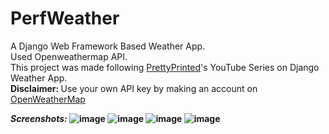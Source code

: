 # PerfWeather
A Django Web Framework Based Weather App.
<br>Used Openweathermap API.
<br>This project was made following [PrettyPrinted](https://youtu.be/v7xjdXWZafY)'s YouTube Series on Django Weather App.
<br><b>Disclaimer: </b> Use your own API key by making an account on [OpenWeatherMap](https://openweathermap.org/)

<b><i>Screenshots:</i><b>
![image](https://user-images.githubusercontent.com/59571953/103396242-15360880-4b58-11eb-82b7-0cb5293439fc.png)
![image](https://user-images.githubusercontent.com/59571953/103396256-2da62300-4b58-11eb-8ec4-1a3e4edda8d5.png)
![image](https://user-images.githubusercontent.com/59571953/103396274-46163d80-4b58-11eb-8b2f-78d4a582feb9.png)
![image](https://user-images.githubusercontent.com/59571953/103396300-634b0c00-4b58-11eb-8336-0a50974061a1.png)

